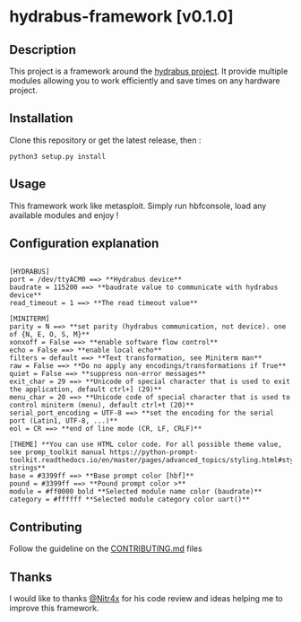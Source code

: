# hydrabus-framework [v0.1.0]

## Description

This project is a framework around the [hydrabus project](https://hydrabus.com/).
It provide multiple modules allowing you to work efficiently and save times on any hardware project.

## Installation

Clone this repository or get the latest release, then :

```
python3 setup.py install
```

## Usage

This framework work like metasploit. Simply run hbfconsole, load any available modules and enjoy !

## Configuration explanation

```

[HYDRABUS]
port = /dev/ttyACM0 ==> **Hydrabus device**
baudrate = 115200 ==> **baudrate value to communicate with hydrabus device**
read_timeout = 1 ==> **The read timeout value**

[MINITERM]
parity = N ==> **set parity (hydrabus communication, not device). one of {N, E, O, S, M}**
xonxoff = False ==> **enable software flow control**
echo = False ==> **enable local echo**
filters = default ==> **Text transformation, see Miniterm man**
raw = False ==> **Do no apply any encodings/transformations if True**
quiet = False ==> **suppress non-error messages**
exit_char = 29 ==> **Unicode of special character that is used to exit the application, default ctrl+] (29)**
menu_char = 20 ==> **Unicode code of special character that is used to control miniterm (menu), default ctrl+t (20)**
serial_port_encoding = UTF-8 ==> **set the encoding for the serial port (Latin1, UTF-8, ...)**
eol = CR ==> **end of line mode (CR, LF, CRLF)**

[THEME] **You can use HTML color code. For all possible theme value, see promp_toolkit manual https://python-prompt-toolkit.readthedocs.io/en/master/pages/advanced_topics/styling.html#style-strings**
base = #3399ff ==> **Base prompt color [hbf]**
pound = #3399ff ==> **Pound prompt color >**
module = #ff0000 bold **Selected module name color (baudrate)**
category = #ffffff **Selected module category color uart()**

```

## Contributing

Follow the guideline on the [CONTRIBUTING.md](CONTRIBUTING.md) files

## Thanks

I would like to thanks [@Nitr4x](https://github.com/Nitr4x) for his code review and ideas helping me to improve this framework.